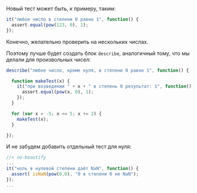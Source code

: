 Новый тест может быть, к примеру, таким:

```js
it("любое число в степени 0 равно 1", function() {
  assert.equal(pow(123, 0), 1);
});
```

Конечно, желательно проверить на нескольких числах. 

Поэтому лучше будет создать блок `describe`, аналогичный тому, что мы делали для произвольных чисел:

```js
describe("любое число, кроме нуля, в степени 0 равно 1", function() {

  function makeTest(x) {
    it("при возведении " + x + " в степень 0 результат: 1", function() {
      assert.equal(pow(x, 0), 1);
    });
  }

  for (var x = -5; x <= 5; x += 2) {
    makeTest(x);
  }

});
```

И не забудем добавить отдельный тест для нуля:

```js
//+ no-beautify
...
it("ноль в нулевой степени даёт NaN", function() {
  assert( isNaN(pow(0,0), "0 в степени 0 не NaN");
});
...
```

